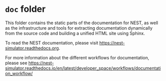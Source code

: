 # `doc` folder

This folder contains the static parts of the documentation for NEST,
as well as the infrastructure and tools for extracting documentation
dynamically from the source code and building a unified HTML site
using Sphinx.

To read the NEST documentation, please visit
https://nest-simulator.readthedocs.org.

For more information about the different workflows for documentation,
please see
https://nest-simulator.readthedocs.io/en/latest/developer_space/workflows/documentation_workflow/
